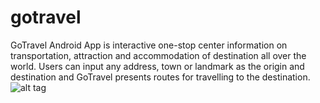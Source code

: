 # gotravel
GoTravel Android App is interactive one-stop center information on transportation, attraction and accommodation of destination all over the world. Users can input any address, town or landmark as the origin and destination and GoTravel presents routes for travelling to the destination.<br>
![alt tag](http://www.azlicn.com/go-travel.jpg)
